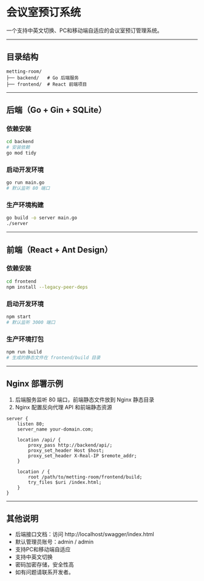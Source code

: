 # 会议室预订系统

一个支持中英文切换、PC和移动端自适应的会议室预订管理系统。

---

## 目录结构

```
metting-room/
├── backend/   # Go 后端服务
├── frontend/  # React 前端项目
```

---

## 后端（Go + Gin + SQLite）

### 依赖安装
```bash
cd backend
# 安装依赖
go mod tidy
```

### 启动开发环境
```bash
go run main.go
# 默认监听 80 端口
```

### 生产环境构建
```bash
go build -o server main.go
./server
```

---

## 前端（React + Ant Design）

### 依赖安装
```bash
cd frontend
npm install --legacy-peer-deps
```

### 启动开发环境
```bash
npm start
# 默认监听 3000 端口
```

### 生产环境打包
```bash
npm run build
# 生成的静态文件在 frontend/build 目录
```

---

## Nginx 部署示例

1. 后端服务监听 80 端口，前端静态文件放到 Nginx 静态目录
2. Nginx 配置反向代理 API 和前端静态资源

```nginx
server {
    listen 80;
    server_name your-domain.com;

    location /api/ {
        proxy_pass http://backend/api/;
        proxy_set_header Host $host;
        proxy_set_header X-Real-IP $remote_addr;
    }

    location / {
        root /path/to/metting-room/frontend/build;
        try_files $uri /index.html;
    }
}
```

---

## 其他说明
- 后端接口文档：访问 http://localhost/swagger/index.html
- 默认管理员账号：admin / admin
- 支持PC和移动端自适应
- 支持中英文切换
- 密码加密存储，安全性高
- 如有问题请联系开发者。 